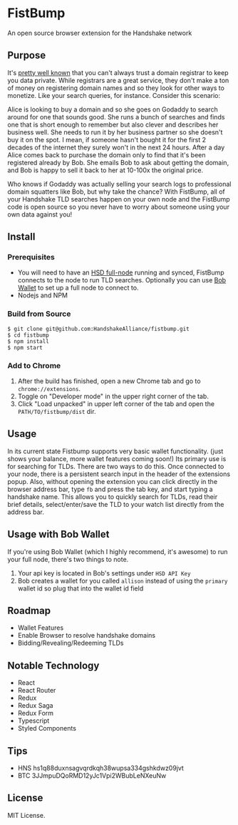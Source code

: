 # FistBump
An open source browser extension for the Handshake network

## Purpose
It's [pretty well known](https://domains.google/learn/5-things-to-watch-out-for-when-buying-a-domain/#/) that you can't always trust a domain registrar to keep you data private. While registrars are a great service, they don't make a ton of money on registering domain names and so they look for other ways to monetize. Like your search queries, for instance. Consider this scenario:

Alice is looking to buy a domain and so she goes on Godaddy to search around for one that sounds good. She runs a bunch of searches and finds one that is short enough to remember but also clever and describes her business well. She needs to run it by her business partner so she doesn't buy it on the spot. I mean, if someone hasn't bought it for the first 2 decades of the internet they surely won't in the next 24 hours. After a day Alice comes back to purchase the domain only to find that it's been registered already by Bob. She emails Bob to ask about getting the domain, and Bob is happy to sell it back to her at 10-100x the original price.

Who knows if Godaddy was actually selling your search logs to professional domain squatters like Bob, but why take the chance? With FistBump, all of your Handshake TLD searches happen on your own node and the FistBump code is open source so you never have to worry about someone using your own data against you!

## Install
### Prerequisites
- You will need to have an [HSD full-node](https://github.com/handshake-org/hsd) running and synced, FistBump connects to the node to run TLD searches. Optionally you can use [Bob Wallet](https://github.com/kyokan/bob-wallet) to set up a full node to connect to.
- Nodejs and NPM

### Build from Source
```
$ git clone git@github.com:HandshakeAlliance/fistbump.git
$ cd fistbump
$ npm install
$ npm start
```
### Add to Chrome
1. After the build has finished, open a new Chrome tab and go to `chrome://extensions`.
1. Toggle on "Developer mode" in the upper right corner of the tab.
1. Click "Load unpacked" in upper left corner of the tab and open the `PATH/TO/fistbump/dist` dir.

## Usage
In its current state Fistbump supports very basic wallet functionality. (just shows your balance, more wallet features coming soon!) Its primary use is for searching for TLDs. There are two ways to do this. Once connected to your node, there is a persistent search input in the header of the extensions popup. Also, without opening the extension you can click directly in the browser address bar, type `fb` and press the tab key, and start typing a handshake name. This allows you to quickly search for TLDs, read their brief details, select/enter/save the TLD to your watch list directly from the address bar.

## Usage with Bob Wallet
If you're using Bob Wallet (which I highly recommend, it's awesome) to run your full node, there's two things to note.
1. Your api key is located in Bob's settings under `HSD API Key`
1. Bob creates a wallet for you called `allison` instead of using the `primary` wallet id so plug that into the wallet id field

## Roadmap
- Wallet Features
- Enable Browser to resolve handshake domains
- Bidding/Revealing/Redeeming TLDs

## Notable Technology
- React
- React Router
- Redux
- Redux Saga
- Redux Form
- Typescript
- Styled Components

## Tips
- HNS hs1q88duxnsagvqrdkqh38wupsa334gshkdwz09jvt
- BTC 3JJmpuDQoRMD12yJc1Vpi2WBubLeNXeuNw

## License
MIT License.
